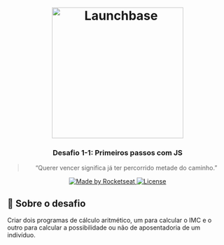 <h1 align="center">
  <img alt="Launchbase" src="https://storage.googleapis.com/golden-wind/bootcamp-launchbase/logo.png" width="300px">
</h1>

<h3 align="center">
  Desafio 1-1: Primeiros passos com JS
</h3>

<blockquote align="center">“Querer vencer significa já ter percorrido metade do caminho.”</blockquote>

<p align="center">

  <a href="https://rocketseat.com.br">
    <img alt="Made by Rocketseat" src="https://img.shields.io/badge/made%20by-Rocketseat-%23F8952D">
  </a>

  <a href="LICENSE" >
    <img alt="License" src="https://img.shields.io/badge/license-MIT-%23F8952D">
  </a>

</p>

<h2>
🚀 Sobre o desafio
</h2>
<p> Criar dois programas de cálculo aritmético, um para calcular o IMC e o outro para calcular a possibilidade ou não de aposentadoria de um indivíduo. </p>
